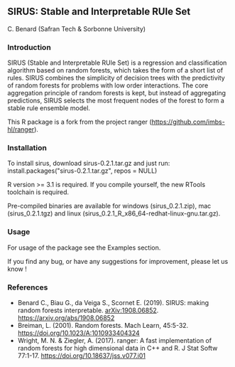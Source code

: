 
## SIRUS: Stable and Interpretable RUle Set
C. Benard (Safran Tech & Sorbonne University)

### Introduction
SIRUS (Stable and Interpretable RUle Set) is a regression and classification algorithm based on random forests, which takes the form of a short list of rules. 
SIRUS combines the simplicity of decision trees with the predictivity of random forests for problems with low order interactions. 
The core aggregation principle of random forests is kept, but instead of aggregating predictions, SIRUS selects the most frequent nodes of the forest to form a stable rule ensemble model.

This R package is a fork from the  project ranger (https://github.com/imbs-hl/ranger).

### Installation
To install sirus, download sirus-0.2.1.tar.gz and just run:
	install.packages("sirus-0.2.1.tar.gz", repos = NULL)

R version >= 3.1 is required. If you compile yourself, the new RTools toolchain is required.

Pre-compiled binaries are available for windows (sirus_0.2.1.zip), mac (sirus_0.2.1.tgz) and linux (sirus_0.2.1_R_x86_64-redhat-linux-gnu.tar.gz).


### Usage
For usage of the package see the Examples section. 

If you find any bug, or have any suggestions for improvement, please let us know !

### References
* Benard C., Biau G., da Veiga S., Scornet E. (2019). SIRUS: making random forests interpretable. <arXiv:1908.06852>. https://arxiv.org/abs/1908.06852
* Breiman, L. (2001). Random forests. Mach Learn, 45:5-32. https://doi.org/10.1023/A:1010933404324
* Wright, M. N. & Ziegler, A. (2017). ranger: A fast implementation of random forests for high dimensional data in C++ and R. J Stat Softw 77:1-17. https://doi.org/10.18637/jss.v077.i01

